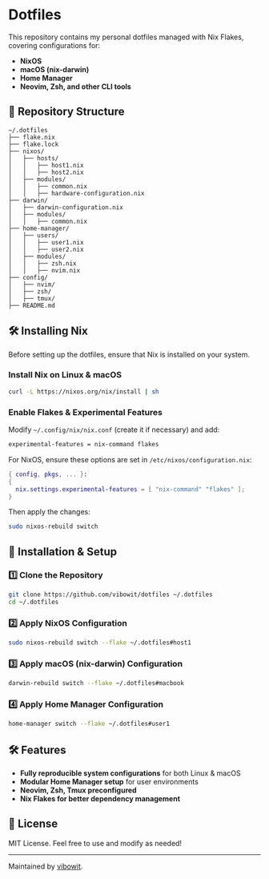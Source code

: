 # Dotfiles

This repository contains my personal dotfiles managed with Nix Flakes, covering
configurations for:

- **NixOS**
- **macOS (nix-darwin)**
- **Home Manager**
- **Neovim, Zsh, and other CLI tools**

## 📂 Repository Structure

```
~/.dotfiles
├── flake.nix
├── flake.lock
├── nixos/
│   ├── hosts/
│   │   ├── host1.nix
│   │   ├── host2.nix
│   ├── modules/
│   │   ├── common.nix
│   │   ├── hardware-configuration.nix
├── darwin/
│   ├── darwin-configuration.nix
│   ├── modules/
│   │   ├── common.nix
├── home-manager/
│   ├── users/
│   │   ├── user1.nix
│   │   ├── user2.nix
│   ├── modules/
│   │   ├── zsh.nix
│   │   ├── nvim.nix
├── config/
│   ├── nvim/
│   ├── zsh/
│   ├── tmux/
├── README.md
```

## 🛠 Installing Nix

Before setting up the dotfiles, ensure that Nix is installed on your system.

### Install Nix on Linux & macOS

```sh
curl -L https://nixos.org/nix/install | sh
```

### Enable Flakes & Experimental Features

Modify `~/.config/nix/nix.conf` (create it if necessary) and add:

```sh
experimental-features = nix-command flakes
```

For NixOS, ensure these options are set in `/etc/nixos/configuration.nix`:

```nix
{ config, pkgs, ... }:
{
  nix.settings.experimental-features = [ "nix-command" "flakes" ];
}
```

Then apply the changes:

```sh
sudo nixos-rebuild switch
```

## 🚀 Installation & Setup

### 1️⃣ Clone the Repository

```sh
git clone https://github.com/vibowit/dotfiles ~/.dotfiles
cd ~/.dotfiles
```

### 2️⃣ Apply NixOS Configuration

```sh
sudo nixos-rebuild switch --flake ~/.dotfiles#host1
```

### 3️⃣ Apply macOS (nix-darwin) Configuration

```sh
darwin-rebuild switch --flake ~/.dotfiles#macbook
```

### 4️⃣ Apply Home Manager Configuration

```sh
home-manager switch --flake ~/.dotfiles#user1
```

## 🛠 Features

- **Fully reproducible system configurations** for both Linux & macOS
- **Modular Home Manager setup** for user environments
- **Neovim, Zsh, Tmux preconfigured**
- **Nix Flakes for better dependency management**

## 📜 License

MIT License. Feel free to use and modify as needed!

---

Maintained by [vibowit](https://github.com/vibowit).
